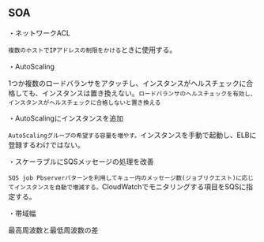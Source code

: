 ## SOA

・ネットワークACL

`複数のホストでIPアドレスの制限をかける`ときに使用する。

・AutoScaling

1つか複数のロードバランサをアタッチし、インスタンスがヘルスチェックに合格しても、インスタンスは置き換えない。`ロードバランサのヘルスチェックを有効し、インスタンスがヘルスチェックに合格しないと置き換える`

・AutoScalingにインスタンスを追加

`AutoScalingグループの希望する容量を増やす。`インスタンスを手動で起動し、ELBに登録するわけではない。

・スケーラブルにSQSメッセージの処理を改善

`SQS job Pbserverパターンを利用してキュー内のメッセージ数(ジョブリクエスト)に応じてインスタンスを自動で増減する。`CloudWatchでモニタリングする項目をSQSに指定する。

・帯域幅

最高周波数と最低周波数の差

